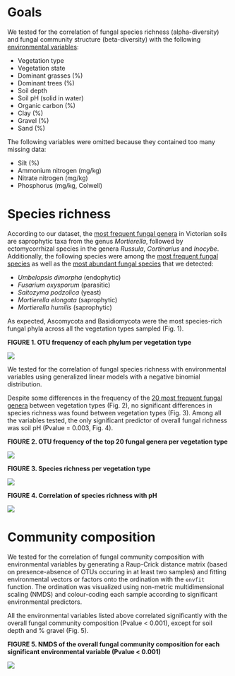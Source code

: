 
# Goals

We tested for the correlation of fungal species richness (alpha-diversity) and fungal community structure (beta-diversity) with the following [environmental variables](https://github.com/Royal-Botanic-Gardens-Victoria/VicMicrobiome/blob/main/data/VicMicrobiome_metadata.csv):

- Vegetation type
- Vegetation state
- Dominant grasses (%)
- Dominant trees (%)
- Soil depth
- Soil pH (solid in water)
- Organic carbon (%)
- Clay (%)
- Gravel (%)
- Sand (%)

The following variables were omitted because they contained too many missing data:
- Silt (%)
- Ammonium nitrogen (mg/kg)
- Nitrate nitrogen (mg/kg)
- Phosphorus (mg/kg, Colwell)


# Species richness

According to our dataset, the [most frequent fungal genera](https://github.com/Royal-Botanic-Gardens-Victoria/VicMicrobiome/blob/main/output/ITS/20_most_frequent_genera.csv) in Victorian soils are saprophytic taxa from the genus *Mortierella*, followed by ectomycorrhizal species in the genera *Russula*, *Cortinarius* and *Inocybe*.
Additionally, the following species were among the [most frequent fungal species](https://github.com/Royal-Botanic-Gardens-Victoria/VicMicrobiome/blob/main/output/ITS/50_most_frequent_OTUs.csv) as well as the [most abundant fungal species](https://github.com/Royal-Botanic-Gardens-Victoria/VicMicrobiome/blob/main/output/ITS/50_most_abundant_OTUs.csv) that we detected:

- *Umbelopsis dimorpha* (endophytic)
- *Fusarium oxysporum* (parasitic)
- *Saitozyma podzolica* (yeast)
- *Mortierella elongata* (saprophytic)
- *Mortierella humilis* (saprophytic)


As expected, Ascomycota and Basidiomycota were the most species-rich fungal phyla across all the vegetation types sampled (Fig. 1).


**FIGURE 1. OTU frequency of each phylum per vegetation type**

![](output/ITS/R_plots/phylum_per_vegtype.png)


We tested for the correlation of fungal species richness with environmental variables using generalized linear models with a negative binomial distribution.

Despite some differences in the frequency of the [20 most frequent fungal genera](https://github.com/Royal-Botanic-Gardens-Victoria/VicMicrobiome/blob/main/output/ITS/20_most_frequent_genera.csv) between vegetation types (Fig. 2), no significant differences in species richness was found between vegetation types (Fig. 3). Among all the variables tested, the only significant predictor of overall fungal richness was soil pH (Pvalue = 0.003, Fig. 4).


**FIGURE 2. OTU frequency of the top 20 fungal genera per vegetation type**

![](output/ITS/R_plots/genus_per_vegtype.png)


**FIGURE 3. Species richness per vegetation type**

![](output/ITS/R_plots/richness_per_vegtype.png)


**FIGURE 4. Correlation of species richness with pH**

![](output/ITS/R_plots/richness_per_pH.png)


# Community composition

We tested for the correlation of fungal community composition with environmental variables by generating
a Raup-Crick distance matrix (based on presence-absence of OTUs occuring in at least two samples) and fitting environmental vectors or factors onto the ordination with the `envfit` function. The ordination was visualized using non-metric multidimensional scaling (NMDS) and colour-coding each sample according to significant environmental predictors.

All the environmental variables listed above correlated significantly with the overall fungal community composition (Pvalue < 0.001), except for soil depth and % gravel (Fig. 5).


**FIGURE 5. NMDS of the overall fungal community composition for each significant environmental variable (Pvalue < 0.001)**

![](output/ITS/R_plots/NMDS_plots.png)
